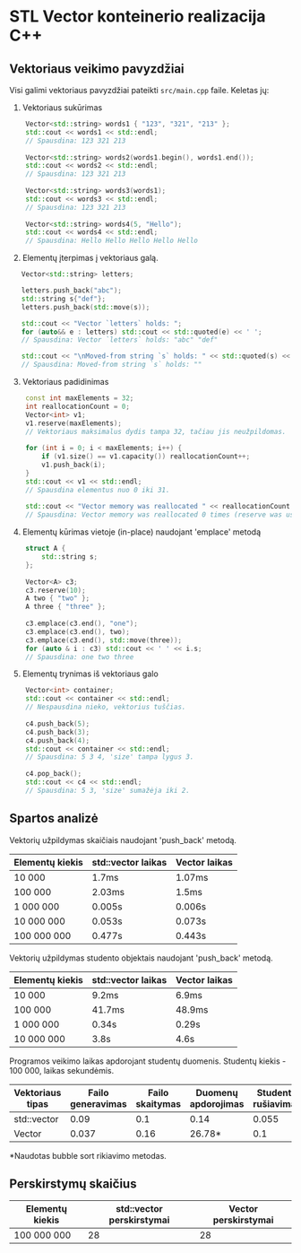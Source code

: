 # STL Vector konteinerio realizacija C++

## Vektoriaus veikimo pavyzdžiai
Visi galimi vektoriaus pavyzdžiai pateikti `src/main.cpp` faile. Keletas jų:

1. Vektoriaus sukūrimas
```c++
    Vector<std::string> words1 { "123", "321", "213" };
    std::cout << words1 << std::endl;
    // Spausdina: 123 321 213
    
    Vector<std::string> words2(words1.begin(), words1.end());
    std::cout << words2 << std::endl;
    // Spausdina: 123 321 213
    
    Vector<std::string> words3(words1);
    std::cout << words3 << std::endl;
    // Spausdina: 123 321 213
    
    Vector<std::string> words4(5, "Hello");
    std::cout << words4 << std::endl;
    // Spausdina: Hello Hello Hello Hello Hello
```

2. Elementų įterpimas į vektoriaus galą.
```c++
   Vector<std::string> letters;

   letters.push_back("abc");
   std::string s{"def"};
   letters.push_back(std::move(s));

   std::cout << "Vector `letters` holds: ";
   for (auto&& e : letters) std::cout << std::quoted(e) << ' ';
   // Spausdina: Vector `letters` holds: "abc" "def"

   std::cout << "\nMoved-from string `s` holds: " << std::quoted(s) << '\n';
   // Spausdina: Moved-from string `s` holds: ""
```

3. Vektoriaus padidinimas
```c++
    const int maxElements = 32;
    int reallocationCount = 0;
    Vector<int> v1;
    v1.reserve(maxElements);
    // Vektoriaus maksimalus dydis tampa 32, tačiau jis neužpildomas.
    
    for (int i = 0; i < maxElements; i++) {
        if (v1.size() == v1.capacity()) reallocationCount++;
        v1.push_back(i);
    }
    std::cout << v1 << std::endl;
    // Spausdina elementus nuo 0 iki 31.
    
    std::cout << "Vector memory was reallocated " << reallocationCount << " times (reserve was used)." << std::endl;
    // Spausdina: Vector memory was reallocated 0 times (reserve was used).
```

4. Elementų kūrimas vietoje (in-place) naudojant 'emplace' metodą
```c++
    struct A {
        std::string s;
    };
        
    Vector<A> c3;
    c3.reserve(10);
    A two { "two" };
    A three { "three" };
    
    c3.emplace(c3.end(), "one");
    c3.emplace(c3.end(), two);
    c3.emplace(c3.end(), std::move(three));
    for (auto & i : c3) std::cout << ' ' << i.s;
    // Spausdina: one two three
```

5. Elementų trynimas iš vektoriaus galo
```c++
    Vector<int> container;
    std::cout << container << std::endl;
    // Nespausdina nieko, vektorius tuščias.
    
    c4.push_back(5);
    c4.push_back(3);
    c4.push_back(4);
    std::cout << container << std::endl;
    // Spausdina: 5 3 4, 'size' tampa lygus 3.
    
    c4.pop_back();
    std::cout << c4 << std::endl;
    // Spausdina: 5 3, 'size' sumažėja iki 2.
```

## Spartos analizė

Vektorių užpildymas skaičiais naudojant 'push_back' metodą.

| Elementų kiekis | std::vector laikas | Vector laikas |
|-----------------|--------------------|---------------|
| 10 000          | 1.7ms              | 1.07ms        |
| 100 000         | 2.03ms             | 1.5ms         |
| 1 000 000       | 0.005s             | 0.006s        |
| 10 000 000      | 0.053s             | 0.073s        |
| 100 000 000     | 0.477s             | 0.443s        |

Vektorių užpildymas studento objektais naudojant 'push_back' metodą.

| Elementų kiekis | std::vector laikas | Vector laikas |
|-----------------|--------------------|---------------|
| 10 000          | 9.2ms              | 6.9ms         |
| 100 000         | 41.7ms             | 48.9ms        |
| 1 000 000       | 0.34s              | 0.29s         |
| 10 000 000      | 3.8s               | 4.6s          |

Programos veikimo laikas apdorojant studentų duomenis. Studentų kiekis - 100 000, laikas sekundėmis.

| Vektoriaus tipas | Failo generavimas | Failo skaitymas | Duomenų apdorojimas | Studentų rušiavimas | Išvedimas | Visas laikas |
|------------------|-------------------|-----------------|---------------------|---------------------|-----------|--------------|
| std::vector      | 0.09              | 0.1             | 0.14                | 0.055               | 0.17      | 0.47         |
| Vector           | 0.037             | 0.16            | 26.78*              | 0.1                 | 0.33      | 27.4         |

*Naudotas bubble sort rikiavimo metodas.

## Perskirstymų skaičius

| Elementų kiekis | std::vector perskirstymai | Vector perskirstymai |
|-----------------|---------------------------|----------------------|
| 100 000 000     | 28                        | 28                   |

